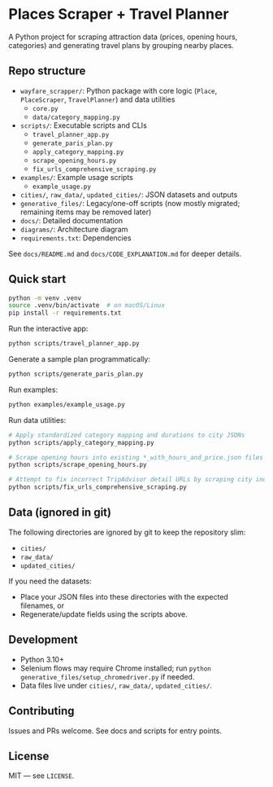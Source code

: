 # Places Scraper + Travel Planner

A Python project for scraping attraction data (prices, opening hours, categories) and generating travel plans by grouping nearby places.

## Repo structure

- `wayfare_scrapper/`: Python package with core logic (`Place`, `PlaceScraper`, `TravelPlanner`) and data utilities
  - `core.py`
  - `data/category_mapping.py`
- `scripts/`: Executable scripts and CLIs
  - `travel_planner_app.py`
  - `generate_paris_plan.py`
  - `apply_category_mapping.py`
  - `scrape_opening_hours.py`
  - `fix_urls_comprehensive_scraping.py`
- `examples/`: Example usage scripts
  - `example_usage.py`
- `cities/`, `raw_data/`, `updated_cities/`: JSON datasets and outputs
- `generative_files/`: Legacy/one-off scripts (now mostly migrated; remaining items may be removed later)
- `docs/`: Detailed documentation
- `diagrams/`: Architecture diagram
- `requirements.txt`: Dependencies

See `docs/README.md` and `docs/CODE_EXPLANATION.md` for deeper details.

## Quick start

```bash
python -m venv .venv
source .venv/bin/activate  # on macOS/Linux
pip install -r requirements.txt
```

Run the interactive app:

```bash
python scripts/travel_planner_app.py
```

Generate a sample plan programmatically:

```bash
python scripts/generate_paris_plan.py
```

Run examples:

```bash
python examples/example_usage.py
```

Run data utilities:

```bash
# Apply standardized category mapping and durations to city JSONs
python scripts/apply_category_mapping.py

# Scrape opening hours into existing *_with_hours_and_price.json files
python scripts/scrape_opening_hours.py

# Attempt to fix incorrect TripAdvisor detail URLs by scraping city index pages
python scripts/fix_urls_comprehensive_scraping.py
```

## Data (ignored in git)

The following directories are ignored by git to keep the repository slim:
- `cities/`
- `raw_data/`
- `updated_cities/`

If you need the datasets:
- Place your JSON files into these directories with the expected filenames, or
- Regenerate/update fields using the scripts above.

## Development

- Python 3.10+
- Selenium flows may require Chrome installed; run `python generative_files/setup_chromedriver.py` if needed.
- Data files live under `cities/`, `raw_data/`, `updated_cities/`.

## Contributing

Issues and PRs welcome. See docs and scripts for entry points.

## License

MIT — see `LICENSE`.
